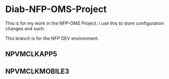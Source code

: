 # Diab-NFP-OMS-Project

This is for my work in the NFP-OMS Project. I use this to store configuration changes and such.

This branch is for the NFP DEV environment. 
## NPVMCLKAPP5

## NPVMCLKMOBILE3
